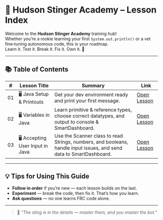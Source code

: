 # 🚀 Hudson Stinger Academy – Lesson Index

Welcome to the **Hudson Stinger Academy** training hub!  
Whether you’re a rookie learning your first `System.out.println()` or a vet fine‑tuning autonomous code, this is your roadmap.  
Learn it. Test it. Break it. Fix it. Own it. 🐝

---

## 📚 Table of Contents

| #   | Lesson Title                  | Summary                                                                 | Link |
|-----|--------------------------------|-------------------------------------------------------------------------|------|
| 01  | 🖥️ Java Setup & Printouts     | Get your dev environment ready and print your first message.            | [Open Lesson](./LESSON01.md) |
| 02  | 🖥️ Variables in Java          | Learn primitive & reference types, choose correct datatypes, and output to console & SmartDashboard. | [Open Lesson](./LESSON02.md) |
| 03  | 🖥️ Accepting User Input in Java | Use the Scanner class to read Strings, numbers, and booleans, handle input issues, and send data to SmartDashboard. | [Open Lesson](./LESSON03.md) |




---

## 💡 Tips for Using This Guide

- **Follow in order** if you’re new — each lesson builds on the last.
- **Experiment** — break the code, then fix it. That’s how you learn.
- **Ask questions** — no one learns FRC code alone.

---

> 🐝 *"The sting is in the details — master them, and you master the bot."*

